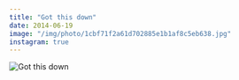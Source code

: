 ```yaml
---
title: "Got this down"
date: 2014-06-19
image: "/img/photo/1cbf71f2a61d702885e1b1af8c5eb638.jpg"
instagram: true
---
```


![Got this down](/img/photo/1cbf71f2a61d702885e1b1af8c5eb638.jpg)

